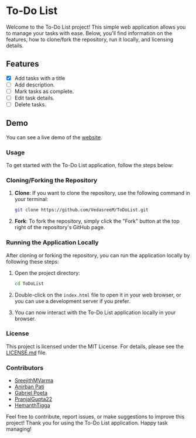 # To-Do List

Welcome to the To-Do List project! This simple web application allows you to manage your tasks with ease. Below, you'll find information on the features, how to clone/fork the repository, run it locally, and licensing details.

## Features

- [x] Add tasks with a title
- [ ] Add description.
- [ ] Mark tasks as complete.
- [ ] Edit task details.
- [ ] Delete tasks.

## Demo

You can see a live demo of the [website](https://htmlpreview.github.io/?https://github.com/VedasreeM/ToDoList/blob/main/index.html).

### Usage

To get started with the To-Do List application, follow the steps below:

### Cloning/Forking the Repository

1. **Clone**: If you want to clone the repository, use the following command in your terminal:

   ```bash
   git clone https://github.com/VedasreeM/ToDoList.git
   ```

2. **Fork**: To fork the repository, simply click the "Fork" button at the top right of the repository's GitHub page.

### Running the Application Locally

After cloning or forking the repository, you can run the application locally by following these steps:

1. Open the project directory:

   ```bash
   cd ToDoList
   ```

2. Double-click on the `index.html` file to open it in your web browser, or you can use a development server if you prefer.

3. You can now interact with the To-Do List application locally in your browser.

### License

This project is licensed under the MIT License. For details, please see the [LICENSE.md](LICENSE.md) file.

### Contributors

- [SreejithMVarma](https://github.com/SreejithMVarma)
- [Anirban Pati](https://github.com/anirbanpati)
- [Gabriel Poeta](https://github.com/gabrielpoetaa)
- [PranjalGupta22](https://github.com/PranjalGupta22)
- [HemanthTigga](https://github.com/HemanthTigga)

Feel free to contribute, report issues, or make suggestions to improve this project! Thank you for using the To-Do List application. Happy task managing!
